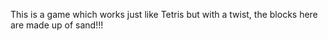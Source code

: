 This is a game which works just like Tetris but with a twist, the blocks here are made up of sand!!!


